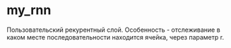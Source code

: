 # my_rnn

Пользовательский рекурентный слой.
Особенность - отслеживание в каком месте последовательности находится ячейка, через параметр r.
